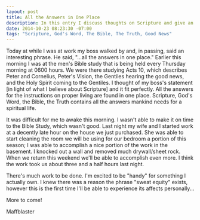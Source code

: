 ```yaml
---
layout: post
title: All the Answers in One Place
description: In this entry I discuss thoughts on Scripture and give an update on life
date: 2014-10-23 08:23:30 -07:00
tags: "Scripture, God's Word, The Bible, The Truth, Good News"
---
```


Today at while I was at work my boss walked by and, in passing, said an interesting phrase. He said, "...all the answers in one place." Earlier this morning I was at the men's Bible study that is being held every Thursday morning at 0600 hours. We were there studying Acts 10, which describes Peter and Cornelius, Peter's Vision, the Gentiles hearing the good news, and the Holy Spirit coming to the Gentiles. I thought of my boss's statement [in light of what I believe about Scripture] and it fit perfectly. All the answers for the instructions on proper living are found in one place. Scripture, God's Word, the Bible, the Truth contains all the answers mankind needs for a spiritual life.

It was difficult for me to awake this morning. I wasn't able to make it on time to the Bible Study, which wasn't good. Last night my wife and I started work at a decently late hour on the house we just purchased. She was able to start cleaning the room we will be using for our bedroom a portion of this season; I was able to accomplish a nice portion of the work in the basement. I knocked out a wall and removed much drywall/sheet rock. When we return this weekend we'll be able to accomplish even more. I think the work took us about three and a half hours last night.

There's much work to be done. I'm excited to be "handy" for something I actually own. I knew there was a reason the phrase "sweat equity" exists, however this is the first time I'll be able to experience its affects personally...

More to come!

Maffblaster